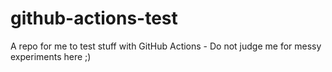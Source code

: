 # github-actions-test
A repo for me to test stuff with GitHub Actions - Do not judge me for messy experiments here ;)
